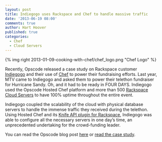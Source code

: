 ```yaml
---
layout: post
title: Indiegogo uses Rackspace and Chef to handle massive traffic
date: '2013-06-19 08:00'
comments: true
author: Hart Hoover
published: true
categories:
  - Chef
  - Cloud Servers
---
```

{% img right 2013-01-09-cooking-with-chef/chef_logo.png "Chef Logo" %}

Recently, Opscode released a case study on Rackspace customer [Indiegogo][1] and their use of [Chef][2] to power their fundraising efforts. Last year, MTV came to Indiegogo and asked them to power their telethon fundraiser for Hurricane Sandy. Oh, and it had to be ready in FOUR DAYS. Indiegogo used the Opscode Hosted Chef platform and more than 500 [Rackspace Cloud Servers][3] to have 100% uptime throughout the entire event.<!-- more -->

Indiegogo coupled the scalability of the cloud with physical database servers to handle the immense traffic they received during the telethon. Using Hosted Chef and its [Knife API plugin for Rackspace][4], Indiegogo was able to configure all the necessary servers in one day’s time, an unprecedented undertaking for the crowd-funding leader.

You can read the Opscode blog post [here][5] or [read the case study][6].

[1]: http://www.indiegogo.com/
[2]: http://www.opscode.com/chef/
[3]: http://www.rackspace.com/cloud/servers/
[4]: https://github.com/opscode/knife-rackspace
[5]: http://www.opscode.com/blog/2013/05/28/indiegogo-crowd-funds-projects-around-the-world-wchef/
[6]: http://www.opscode.com/customers/indiegogo/
